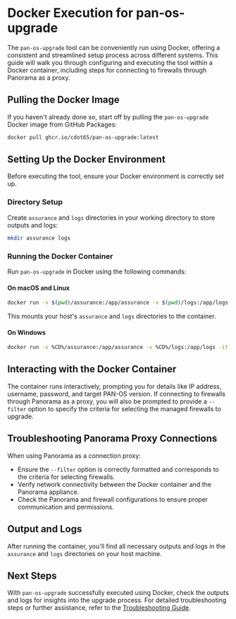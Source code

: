 # Docker Execution for pan-os-upgrade

The `pan-os-upgrade` tool can be conveniently run using Docker, offering a consistent and streamlined setup process across different systems. This guide will walk you through configuring and executing the tool within a Docker container, including steps for connecting to firewalls through Panorama as a proxy.

## Pulling the Docker Image

If you haven't already done so, start off by pulling the `pan-os-upgrade` Docker image from GitHub Packages:

```bash
docker pull ghcr.io/cdot65/pan-os-upgrade:latest
```

## Setting Up the Docker Environment

Before executing the tool, ensure your Docker environment is correctly set up.

### Directory Setup

Create `assurance` and `logs` directories in your working directory to store outputs and logs:

```bash
mkdir assurance logs
```

### Running the Docker Container

Run `pan-os-upgrade` in Docker using the following commands:

#### On macOS and Linux

```bash
docker run -v $(pwd)/assurance:/app/assurance -v $(pwd)/logs:/app/logs -it ghcr.io/cdot65/pan-os-upgrade:latest
```

This mounts your host's `assurance` and `logs` directories to the container.

#### On Windows

```bash
docker run -v %CD%/assurance:/app/assurance -v %CD%/logs:/app/logs -it ghcr.io/cdot65/pan-os-upgrade:latest
```

## Interacting with the Docker Container

The container runs interactively, prompting you for details like IP address, username, password, and target PAN-OS version. If connecting to firewalls through Panorama as a proxy, you will also be prompted to provide a `--filter` option to specify the criteria for selecting the managed firewalls to upgrade.

## Troubleshooting Panorama Proxy Connections

When using Panorama as a connection proxy:

- Ensure the `--filter` option is correctly formatted and corresponds to the criteria for selecting firewalls.
- Verify network connectivity between the Docker container and the Panorama appliance.
- Check the Panorama and firewall configurations to ensure proper communication and permissions.

## Output and Logs

After running the container, you'll find all necessary outputs and logs in the `assurance` and `logs` directories on your host machine.

## Next Steps

With `pan-os-upgrade` successfully executed using Docker, check the outputs and logs for insights into the upgrade process. For detailed troubleshooting steps or further assistance, refer to the [Troubleshooting Guide](troubleshooting.md).
